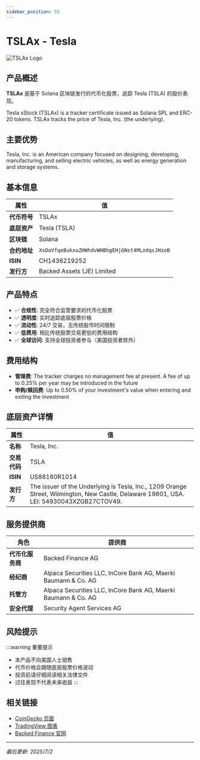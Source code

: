 ```yaml
---
sidebar_position: 55
---
```


# TSLAx - Tesla

![TSLAx Logo](/img/tokens/tslax.svg)

## 产品概述

**TSLAx** 是基于 Solana 区块链发行的代币化股票，追踪 Tesla (TSLA) 的股价表现。

Tesla xStock (TSLAx) is a tracker certificate issued as Solana SPL and ERC-20 tokens. TSLAx tracks the price of Tesla, Inc. (the underlying).

## 主要优势

Tesla, Inc. is an American company focused on designing, developing, manufacturing, and selling electric vehicles, as well as energy generation and storage systems.


## 基本信息

| 属性 | 值 |
|------|----|
| **代币符号** | TSLAx |
| **底层资产** | Tesla (TSLA) |
| **区块链** | Solana |
| **合约地址** | `XsDoVfqeBukxuZHWhdvWHBhgEHjGNst4MLodqsJHzoB` |
| **ISIN** | CH1436219252 |
| **发行方** | Backed Assets (JE) Limited |

## 产品特点

- ✅ **合规性**: 完全符合监管要求的代币化股票
- ✅ **透明度**: 实时追踪底层股票价格
- ✅ **流动性**: 24/7 交易，无传统股市时间限制
- ✅ **低费用**: 相比传统股票交易更低的费用结构
- ✅ **全球访问**: 支持全球投资者参与（美国投资者除外）

## 费用结构

- **管理费**: The tracker charges no management fee at present. A fee of up to 0.25% per year may be introduced in the future
- **申购/赎回费**: Up to 0.50% of your investment's value when entering and exiting the investment

## 底层资产详情

| 属性 | 值 |
|------|----|
| **名称** | Tesla, Inc. |
| **交易代码** | TSLA |
| **ISIN** | US88160R1014 |
| **发行方** | The issuer of the Underlying is Tesla, Inc., 1209 Orange Street, Wilmington, New Castle, Delaware 19801, USA. LEI: 54930043XZGB27CTOV49. |

## 服务提供商

| 角色 | 提供商 |
|------|----|
| **代币化服务商** | Backed Finance AG |
| **经纪商** | Alpaca Securities LLC, InCore Bank AG, Maerki Baumann & Co. AG |
| **托管方** | Alpaca Securities LLC, InCore Bank AG, Maerki Baumann & Co. AG |
| **安全代理** | Security Agent Services AG |

## 风险提示

:::warning 重要提示
- 本产品不向美国人士销售
- 代币价格会跟随底层股票价格波动
- 投资前请仔细阅读相关法律文件
- 过往表现不代表未来收益
:::

## 相关链接

- [CoinGecko 页面](https://www.coingecko.com/)
- [TradingView 图表](https://www.tradingview.com/)
- [Backed Finance 官网](https://backed.fi/)

---

*最后更新: 2025/7/2*

